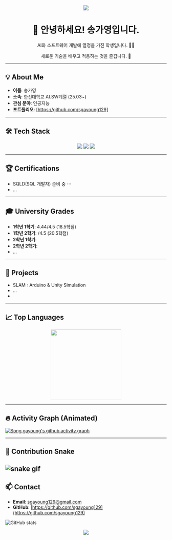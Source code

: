 <div align="center">
  <a href="https://github.com/sgayoung129">
    <img src="https://capsule-render.vercel.app/api?type=waving&color=B2CCFF&height=200&section=header&text=송가영%20profile&fontSize=65&fontColor=navy" />
  </a>
</div>

<div align="center">
  
  <h1> 👋 안녕하세요! 송가영입니다. </h1>
  
  <p> AI와 소프트웨어 개발에 열정을 가진 학생입니다. 👩‍🏫 </p>
  <p> 새로운 기술을 배우고 적용하는 것을 즐깁니다. 🙂 </p>
  
</div>

---

## 💡 About Me
- **이름**: 송가영
- **소속**: 한신대학교 AI.SW계열 (25.03~)
- **관심 분야**: 인공지능
- **포트폴리오**: [https://github.com/sgayoung129]

---
<p align="center">

## 🛠️ Tech Stack
 
<div align="center">

  <!-- 배우고 있거나 사용할 수 있는 기술 아이콘을 추가하세요. -->
  <!-- 예시: https://github.com/devicons/devicon/tree/master/icons -->
  
  <img src="https://img.shields.io/badge/C-A8B9CC?style=for-the-badge&logo=c&logoColor=white">
  <img src="https://img.shields.io/badge/Python-3776AB?style=for-the-badge&logo=python&logoColor=white"> 
  <img src="https://img.shields.io/badge/JavaScript-F7DF1E?style=for-the-badge&logo=javascript&logoColor=black">
  <!-- <img src="https://img.shields.io/badge/React-61DAFB?style=for-the-badge&logo=react&logoColor=black"> -->
  <!-- <img src="https://img.shields.io/badge/Node.js-339933?style=for-the-badge&logo=Node.js&logoColor=white"> -->
  
</div>

---
## 🏆 Certifications

- SQLD(SQL 개발자) 준비 중 ⋯
- ...


---
## 🎓 University Grades

- **1학년 1학기**: 4.44/4.5 (18.5학점)
- **1학년 2학기**: /4.5 (20.5학점)
- **2학년 1학기**:
- **2학년 2학기**:
- ...

---
## 🚀 Projects 

- SLAM : Arduino & Unity Simulation
- ...
- 
---
## 📈 Top Languages
<div align="center">
  <img
    src="https://github-readme-stats.vercel.app/api/top-langs/?username=sgayoung129&layout=compact&langs_count=12&card_width=450&hide_border=true&title_color=4A4A4A&text_color=333333&bg_color=ffffff&icon_color=FFB347"
    height="220"
  />
</div>

---

## 🔥 Activity Graph (Animated)
[![Song gayoung's github activity graph](https://github-readme-activity-graph.vercel.app/graph?username=gayoung129&theme=radical&bg_color=ffffff&color=6439F7&line=bd93f9&point=f8f8f2&area=true&hide_border=true)](https://github.com/ashutosh00710/github-readme-activity-graph)

---

## 🐍 Contribution Snake
![snake gif](https://github.com/gayoung129/gayoung129/blob/output/github-contribution-grid-snake.svg)
---
## 📫 Contact

- **Email**: sgayoung129@gmail.com
- **GitHub**: [https://github.com/sgayoung129](https://github.com/sgayoung129)

![GitHub stats](https://github-readme-stats.vercel.app/api?username=sgayoung129&show_icons=true&theme=stats)

<div align="center">
  <img src="https://capsule-render.vercel.app/api?type=waving&color=B2CCFF&height=100&section=footer"/>
</div>
